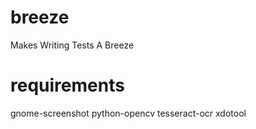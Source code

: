 # breeze
Makes Writing Tests A Breeze

# requirements
gnome-screenshot
python-opencv
tesseract-ocr
xdotool
